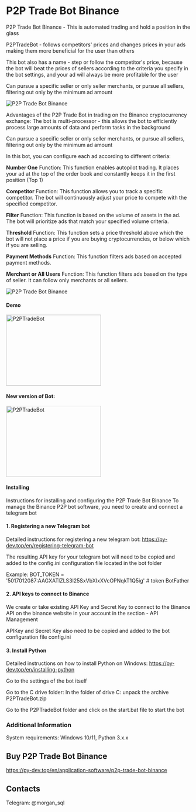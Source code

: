 # P2P Trade Bot Binance
 P2P Trade Bot Binance - This is automated trading and hold a position in the glass
 
 P2PTradeBot - follows competitors' prices and changes prices in your ads making them more beneficial for the user than others
 
 This bot also has a name - step or follow the competitor's price, because the bot will beat the prices of sellers according to the criteria you specify in the bot settings, and your ad will always be more profitable for the 
 user

 Can pursue a specific seller or only seller merchants, or pursue all sellers, filtering out only by the minimum ad amount

<img id="main_image_73" src="https://py-dev.top/components/com_jshopping/files/img_products/full_thumb_ex650_botp2p.png" alt="P2P Trade Bot Binance" title="P2P Trade Bot Binance">


Advantages of the P2P Trade Bot in trading on the Binance cryptocurrency exchange:
The bot is multi-processor - this allows the bot to efficiently process large amounts of data and perform tasks in the background

Can pursue a specific seller or only seller merchants, or pursue all sellers, filtering out only by the minimum ad amount

 

In this bot, you can configure each ad according to different criteria:
 

<b>Number One</b> Function: This function enables autopilot trading. It places your ad at the top of the order book  and constantly keeps it in the first position (Top 1)

<b>Competitor</b> Function: This function allows you to track a specific competitor. The bot will continuously adjust your price to compete with the specified competitor.

<b>Filter</b> Function: This function is based on the volume of assets in the ad. The bot will prioritize ads that match your specified volume criteria.

<b>Threshold</b> Function: This function sets a price threshold above which the bot will not place a price if you are buying cryptocurrencies, or below which if you are selling.

<b>Payment Methods</b> Function: This function filters ads based on accepted payment methods.

<b>Merchant or All Users</b> Function: This function filters ads based on the type of seller. It can follow only merchants or all sellers.

<img id="main_image_73" src="https://py-dev.top/images/p2ptradebot/menu_bot.jpg" alt="P2P Trade Bot Binance" title="P2P Trade Bot Binance">

#### Demo


<a href="https://www.youtube.com/watch?v=gpsGdiBdFSA" target="_blank"><img src="https://img.youtube.com/vi/gpsGdiBdFSA/0.jpg" alt="P2PTradeBot" style="width:259px;height:194px;"></a>

#### New version of Bot:

<a href="https://www.youtube.com/watch?v=NDMAyKulNr8" target="_blank"><img src="https://img.youtube.com/vi/NDMAyKulNr8/0.jpg" alt="P2PTradeBot" style="width:259px;height:194px;"></a>

 #### Installing
Instructions for installing and configuring the P2P Trade Bot Binance
To manage the Binance P2P bot software, you need to create and connect a telegram bot
#### 1. Registering a new Telegram bot
Detailed instructions for registering a new telegram bot: https://py-dev.top/en/registering-telegram-bot

The resulting API key for your telegram bot will need to be copied and added to the config.ini configuration file located in the bot folder

Example: BOT_TOKEN = '5017012087:AAGXATlZLS3l25SxVbXIxXVcOPNqkT1Q5ig' # token BotFather

#### 2. API keys to connect to Binance
We create or take existing API Key and Secret Key to connect to the Binance API on the binance website in your account in the section - API Management

APIKey and Secret Key also need to be copied and added to the bot configuration file config.ini
#### 3. Install Python
Detailed instructions on how to install Python on Windows: https://py-dev.top/en/installing-python

Go to the settings of the bot itself

Go to the C drive folder:
In the folder of drive C: unpack the archive P2PTradeBot.zip

Go to the P2PTradeBot folder and click on the start.bat file to start the bot

### Additional Information
System requirements: Windows 10/11, Python 3.x.x

## Buy P2P Trade Bot Binance
https://py-dev.top/en/application-software/p2p-trade-bot-binance

## Contacts
Telegram: @morgan_sql
